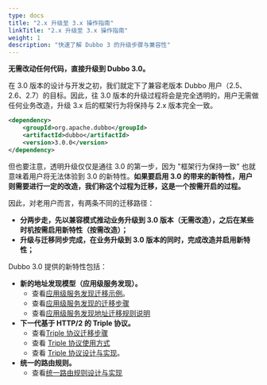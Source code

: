 ```yaml
---
type: docs
title: "2.x 升级至 3.x 操作指南"
linkTitle: "2.x 升级至 3.x 操作指南"
weight: 1
description: "快速了解 Dubbo 3 的升级步骤与兼容性"
---
```


**无需改动任何代码，直接升级到 Dubbo 3.0。**

在 3.0 版本的设计与开发之初，我们就定下了兼容老版本 Dubbo 用户（2.5、2.6、2.7）的目标。因此，往 3.0 版本的升级过程将会是完全透明的，用户无需做任何业务改造，升级 3.x 后的框架行为将保持与 2.x 版本完全一致。

```xml
<dependency>
    <groupId>org.apache.dubbo</groupId>
    <artifactId>dubbo</artifactId>
    <version>3.0.0</version>
</dependency>
```


但也要注意，透明升级仅仅是通往 3.0 的第一步，因为 "框架行为保持一致" 也就意味着用户将无法体验到 3.0 的新特性。**如果要启用 3.0 的带来的新特性，用户则需要进行一定的改造，我们称这个过程为迁移，这是一个按需开启的过程。**



因此，对老用户而言，有两条不同的迁移路径：

* **分两步走，先以兼容模式推动业务升级到 3.0 版本（无需改造），之后在某些时机按需启用新特性（按需改造）；**
* **升级与迁移同步完成，在业务升级到 3.0 版本的同时，完成改造并启用新特性；**



Dubbo 3.0 提供的新特性包括：

* **新的地址发现模型（应用级服务发现）。**
  * 查看[应用级服务发现迁移示例](../service-discovery/service-discovery-samples/)。
   * 查看[应用级服务发现的迁移步骤](../service-discovery/migration-service-discovery/)
   * 查看[应用级服务发现地址迁移规则说明](../service-discovery/service-discovery-rule/)
* **下一代基于 HTTP/2 的 Triple 协议。**
   * 查看[Triple 协议迁移步骤](../migration-triple/)
   * 查看 [Triple 协议使用方式](../../reference-manual/protocol/triple/guide/)
   * 查看 [Triple 协议设计与实现](../../reference-manual/protocol/triple/overview/)。
* **统一的路由规则。**
   * 查看[统一路由规则设计与实现](/zh/docs3-v2/java-sdk/advanced-features-and-usage/traffic/mesh-style/)